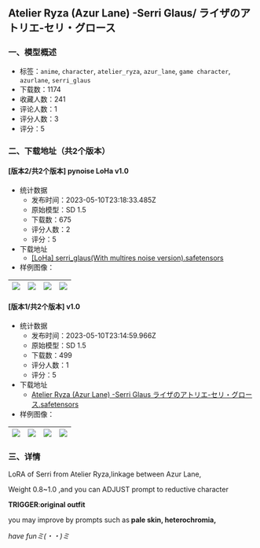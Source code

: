 ## Atelier Ryza (Azur Lane) -Serri Glaus/ ライザのアトリエ-セリ・グロース
### 一、模型概述

- 标签：`anime`, `character`, `atelier_ryza`, `azur_lane`, `game character`, `azurlane`, `serri_glaus`
- 下载数：1174
- 收藏人数：241
- 评论人数：1
- 评分人数：3
- 评分：5

### 二、下载地址（共2个版本）

#### [版本2/共2个版本] pynoise LoHa v1.0

- 统计数据
  - 发布时间：2023-05-10T23:18:33.485Z
  - 原始模型：SD 1.5
  - 下载数：675
  - 评分人数：2
  - 评分：5
- 下载地址
  - [[LoHa] serri_glaus(With multires noise version).safetensors](https://civitai.com/api/download/models/67534)
- 样例图像：

| <img src="https://image.civitai.com/xG1nkqKTMzGDvpLrqFT7WA/69373a07-9284-4404-b4f8-d0f5ed2fe3ca/width=450/750723.jpeg" /> | <img src="https://image.civitai.com/xG1nkqKTMzGDvpLrqFT7WA/8ebe36f8-6459-44c5-a472-cd77bcc91c10/width=450/750724.jpeg" /> | <img src="https://image.civitai.com/xG1nkqKTMzGDvpLrqFT7WA/d62a46ad-2df9-4789-b683-9ee251280898/width=450/750729.jpeg" /> | <img src="https://image.civitai.com/xG1nkqKTMzGDvpLrqFT7WA/eae09040-ec0b-41f4-a890-f633fb00aed2/width=450/750728.jpeg" /> |
| ---- | ---- | ---- | ---- |

#### [版本1/共2个版本] v1.0

- 统计数据
  - 发布时间：2023-05-10T23:14:59.966Z
  - 原始模型：SD 1.5
  - 下载数：499
  - 评分人数：1
  - 评分：5
- 下载地址
  - [Atelier Ryza (Azur Lane) -Serri Glaus ライザのアトリエ-セリ・グロース.safetensors](https://civitai.com/api/download/models/59298)
- 样例图像：

| <img src="https://image.civitai.com/xG1nkqKTMzGDvpLrqFT7WA/e7b943b2-b7f9-480e-1629-a94c6014eb00/width=450/647103.jpeg" /> | <img src="https://image.civitai.com/xG1nkqKTMzGDvpLrqFT7WA/3b399bc2-b1a4-415d-0a72-a51ff0ffb600/width=450/647105.jpeg" /> | <img src="https://image.civitai.com/xG1nkqKTMzGDvpLrqFT7WA/71c5cd8e-ad49-432e-a2d5-98ef6f94dc00/width=450/647109.jpeg" /> | <img src="https://image.civitai.com/xG1nkqKTMzGDvpLrqFT7WA/6fd7ccdd-7387-4db9-1d18-5f4f327e9f00/width=450/647110.jpeg" /> |
| ---- | ---- | ---- | ---- |


### 三、详情
<p>LoRA of Serri from Atelier Ryza,linkage between Azur Lane,</p><p>Weight 0.8~1.0 ,and you can ADJUST prompt to reductive character</p><p><strong>TRIGGER</strong>:<strong>original outfit</strong></p><p></p><p>you may improve by prompts such as<strong> pale skin,  heterochromia,</strong></p><p></p><p><em>have funミ(・・)ミ</em></p><p></p>
